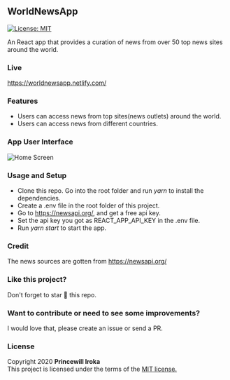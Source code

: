 ## WorldNewsApp
[![License: MIT](https://img.shields.io/badge/License-MIT-yellow.svg)](https://opensource.org/licenses/MIT)

An React app that provides a curation of news from over 50 top news sites around the world. 

### Live
https://worldnewsapp.netlify.com/

### Features
- Users can access news from top sites(news outlets) around the world.
- Users can access news from different countries.

### App User Interface

![Home Screen](https://imgur.com/jwN8QXu.png)

### Usage and Setup
- Clone this repo. Go into the root folder and run *yarn* to install the dependencies.
- Create a .env file in the root folder of this project.
- Go to https://newsapi.org/, and get a free api key.
- Set the api key you got as REACT_APP_API_KEY in the .env file.
- Run *yarn start* to start the app.

### Credit
The news sources are gotten from https://newsapi.org/

### Like this project?
Don't forget to star :star2: this repo.

### Want to contribute or need to see some improvements?
I would love that, please create an issue or send a PR.

### License
Copyright 2020 **Princewill Iroka** \
This project is licensed under the terms of the [MIT license.](https://github.com/PrincewillIroka/WorldNewsApp/blob/master/LICENSE)
